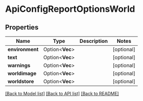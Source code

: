 # ApiConfigReportOptionsWorld

## Properties

Name | Type | Description | Notes
------------ | ------------- | ------------- | -------------
**environment** | Option<**Vec<String>**> |  | [optional]
**text** | Option<**Vec<String>**> |  | [optional]
**warnings** | Option<**Vec<String>**> |  | [optional]
**worldimage** | Option<**Vec<String>**> |  | [optional]
**worldstore** | Option<**Vec<String>**> |  | [optional]

[[Back to Model list]](../README.md#documentation-for-models) [[Back to API list]](../README.md#documentation-for-api-endpoints) [[Back to README]](../README.md)


